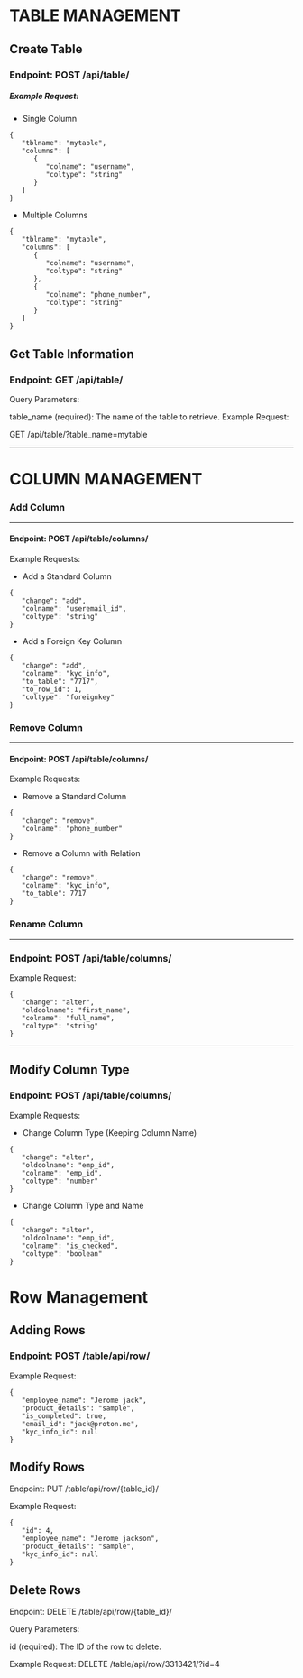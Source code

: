 # TABLE MANAGEMENT

## Create Table

### Endpoint: POST /api/table/

##### Example Request:

- Single Column

```
{
   "tblname": "mytable",
   "columns": [
      {
         "colname": "username",
         "coltype": "string"
      }
   ]
}
```

- Multiple Columns

```
{
   "tblname": "mytable",
   "columns": [
      {
         "colname": "username",
         "coltype": "string"
      },
      {
         "colname": "phone_number",
         "coltype": "string"
      }
   ]
}
```

## Get Table Information

### Endpoint: GET /api/table/

Query Parameters:

table_name (required): The name of the table to retrieve.
Example Request:

GET /api/table/?table_name=mytable

---

# COLUMN MANAGEMENT

### Add Column

---

#### Endpoint: POST /api/table/columns/

Example Requests:

- Add a Standard Column

```
{
   "change": "add",
   "colname": "useremail_id",
   "coltype": "string"
}
```

- Add a Foreign Key Column

```
{
   "change": "add",
   "colname": "kyc_info",
   "to_table": "7717",
   "to_row_id": 1,
   "coltype": "foreignkey"
}
```

### Remove Column

---

#### Endpoint: POST /api/table/columns/

Example Requests:

- Remove a Standard Column

```
{
   "change": "remove",
   "colname": "phone_number"
}
```

- Remove a Column with Relation

```
{
   "change": "remove",
   "colname": "kyc_info",
   "to_table": 7717
}
```

### Rename Column

---

### Endpoint: POST /api/table/columns/

Example Request:

```
{
   "change": "alter",
   "oldcolname": "first_name",
   "colname": "full_name",
   "coltype": "string"
}
```

---

## Modify Column Type

### Endpoint: POST /api/table/columns/

Example Requests:

- Change Column Type (Keeping Column Name)

```
{
   "change": "alter",
   "oldcolname": "emp_id",
   "colname": "emp_id",
   "coltype": "number"
}
```

- Change Column Type and Name

```
{
   "change": "alter",
   "oldcolname": "emp_id",
   "colname": "is_checked",
   "coltype": "boolean"
}
```

# Row Management

## Adding Rows

### Endpoint: POST /table/api/row/

Example Request:

```
{
   "employee_name": "Jerome jack",
   "product_details": "sample",
   "is_completed": true,
   "email_id": "jack@proton.me",
   "kyc_info_id": null
}
```

## Modify Rows

Endpoint: PUT /table/api/row/{table_id}/

Example Request:

```
{
   "id": 4,
   "employee_name": "Jerome jackson",
   "product_details": "sample",
   "kyc_info_id": null
}
```



## Delete Rows

Endpoint: DELETE /table/api/row/{table_id}/

Query Parameters:

id (required): The ID of the row to delete.

Example Request:
DELETE /table/api/row/3313421/?id=4
